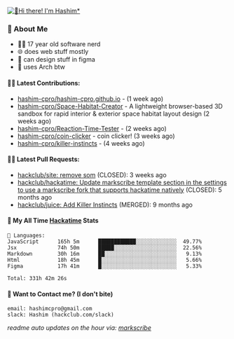 [![👋Hi there! I'm Hashim*](/assets/intro.gif "Go To hashim-ali.work")](https://hashim-ali.work)

### 📖 About Me
- 👨‍💻 17 year old software nerd
- 🌐 does web stuff mostly
- 🎨 can design stuff in figma
- 🐧 uses Arch btw

#### 👷‍♂️ Latest Contributions:
- [hashim-cpro/hashim-cpro.github.io](https://github.com/hashim-cpro/hashim-cpro.github.io) -  (1 week ago)
- [hashim-cpro/Space-Habitat-Creator](https://github.com/hashim-cpro/Space-Habitat-Creator) - A lightweight browser-based 3D sandbox for rapid interior & exterior space habitat layout design (2 weeks ago)
- [hashim-cpro/Reaction-Time-Tester](https://github.com/hashim-cpro/Reaction-Time-Tester) -  (2 weeks ago)
- [hashim-cpro/coin-clicker](https://github.com/hashim-cpro/coin-clicker) - coin clicker!  (3 weeks ago)
- [hashim-cpro/killer-instincts](https://github.com/hashim-cpro/killer-instincts) -  (4 weeks ago)

#### 🧑‍💻 Latest Pull Requests:
- [hackclub/site: remove som](https://github.com/hackclub/site/pull/1651) (CLOSED): 3 weeks ago
- [hackclub/hackatime: Update markscribe template section in the settings to use a markscribe fork that supports hackatime natively](https://github.com/hackclub/hackatime/pull/258) (CLOSED): 5 months ago
- [hackclub/juice: Add  Killer Instincts](https://github.com/hackclub/juice/pull/248) (MERGED): 9 months ago

#### 📡 My All Time [Hackatime](https://hackatime.hackclub.com) Stats
```
💾 Languages:
JavaScript      165h 5m      ████████████░░░░░░░░░░░░░  49.77%
Jsx             74h 50m      █████░░░░░░░░░░░░░░░░░░░░  22.56%
Markdown        30h 16m      ██░░░░░░░░░░░░░░░░░░░░░░░   9.13%
Html            18h 45m      █░░░░░░░░░░░░░░░░░░░░░░░░   5.66%
Figma           17h 41m      █░░░░░░░░░░░░░░░░░░░░░░░░   5.33%

Total: 331h 42m 26s
```
#### 📮 Want to Contact me? (I don't bite)
```
email: hashimcpro@gmail.com
slack: Hashim (hackclub.com/slack)
```
_readme auto updates on the hour via: [markscribe](https://github.com/hashim-cpro/markscribe)_